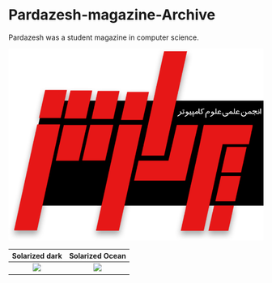 # Pardazesh-magazine-Archive
Pardazesh was a student magazine in computer science. 

![alt text](https://github.com/ImMohammadHosseini/Pardazesh-magazine-Archive/blob/master/logo/logo.png?raw=true)

Solarized dark             |  Solarized Ocean
:-------------------------:|:-------------------------:
![]([https://...Dark.png](https://github.com/ImMohammadHosseini/Pardazesh-magazine-Archive/blob/master/covers/9.jpg))  |  ![]([https://...Ocean.png](https://github.com/ImMohammadHosseini/Pardazesh-magazine-Archive/blob/master/covers/8.jpg))
